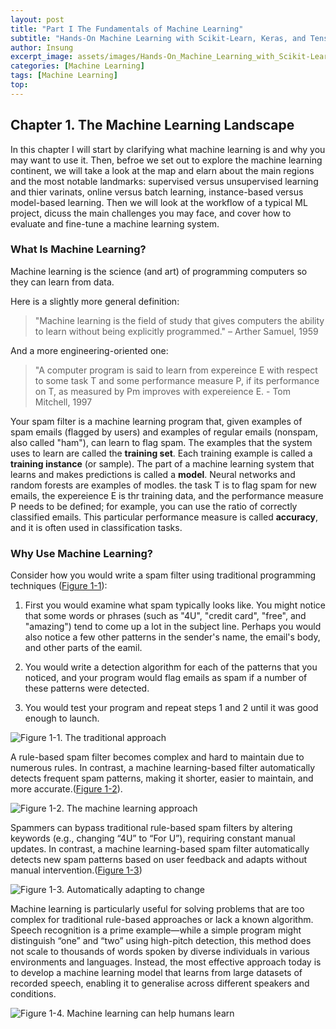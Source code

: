 ```yaml
---
layout: post
title: "Part I The Fundamentals of Machine Learning"
subtitle: "Hands-On Machine Learning with Scikit-Learn, Keras, and TensorFlow, 3rd Edition"
author: Insung
excerpt_image: assets/images/Hands-On_Machine_Learning_with_Scikit-Learn_Keras_and_Tensorflow_-_Aurelien_Geron.jpg
categories: [Machine Learning]
tags: [Machine Learning]
top:
---
```

## Chapter 1. The Machine Learning Landscape

In this chapter I will start by clarifying what machine learning is and why you may want to use it.
Then, befroe we set out to explore the machine learning continent, we will take a look at the map and elarn about the main regions and the most notable landmarks: supervised versus unsupervised learning and thier varinats, online versus batch learning, instance-based versus model-based learning. Then we will look at the workflow of a typical ML project, dicuss the main challenges you may face, and cover how to evaluate and fine-tune a machine learning system.

### What Is Machine Learning?

Machine learning is the science (and art) of programming computers so they can learn from data.

Here is a slightly more general definition:

> "Machine learning is the field of study that gives computers the ability to learn without being explicitly programmed." – Arther Samuel, 1959

And a more engineering-oriented one:

> "A computer program is said to learn from expereince E with respect to some task T and some performance measure P, if its performance on T, as measured by Pm improves with expereience E. - Tom Mitchell, 1997

Your spam filter is a machine learning program that, given examples of spam emails (flagged by users) and examples of regular emails (nonspam, also called "ham"), can learn to flag spam. The examples that the system uses to learn are called the **training set**. Each training example is called a **training instance** (or sample). The part of a machine learning system that learns and makes predictions is called a **model**. Neural networks and random forests are examples of modles. the task T is to flag spam for new emails, the expereience E is thr training data, and the performance measure P needs to be defined; for example, you can use the ratio of correctly classified emails. This particular performance measure is called **accuracy**, and it is often used in classification tasks.

### Why Use Machine Learning?

Consider how you would write a spam filter using traditional programming techniques ([Figure 1-1](https://github.com/user-attachments/assets/8db81747-2d78-436d-8342-72db5423e4ff)):

1. First you would examine what spam typically looks like. You might notice that some words or phrases (such as "4U", "credit card", "free", and "amazing") tend to come up a lot in the subject line. Perhaps you would also notice a few other patterns in the sender's name, the email's body, and other parts of the eamil.

2. You would write a detection algorithm for each of the patterns that you noticed, and your program would flag emails as spam if a number of these patterns were detected.

3. You would test your program and repeat steps 1 and 2 until it was good enough to launch.

![Figure 1-1. The traditional approach](https://github.com/user-attachments/assets/8db81747-2d78-436d-8342-72db5423e4ff)

A rule-based spam filter becomes complex and hard to maintain due to numerous rules. In contrast, a machine learning-based filter automatically detects frequent spam patterns, making it shorter, easier to maintain, and more accurate.([Figure 1-2](https://github.com/user-attachments/assets/9b846ffc-d0a7-4a29-bf3c-41bafd5dec4f)).

![Figure 1-2. The machine learning approach](https://github.com/user-attachments/assets/9b846ffc-d0a7-4a29-bf3c-41bafd5dec4f)

Spammers can bypass traditional rule-based spam filters by altering keywords (e.g., changing “4U” to “For U”), requiring constant manual updates. In contrast, a machine learning-based spam filter automatically detects new spam patterns based on user feedback and adapts without manual intervention.([Figure 1-3](https://github.com/user-attachments/assets/b62c2d06-77ff-458b-9ace-b102c8abeabd))

![Figure 1-3. Automatically adapting to change](https://github.com/user-attachments/assets/b62c2d06-77ff-458b-9ace-b102c8abeabd)

Machine learning is particularly useful for solving problems that are too complex for traditional rule-based approaches or lack a known algorithm. Speech recognition is a prime example—while a simple program might distinguish “one” and “two” using high-pitch detection, this method does not scale to thousands of words spoken by diverse individuals in various environments and languages. Instead, the most effective approach today is to develop a machine learning model that learns from large datasets of recorded speech, enabling it to generalise across different speakers and conditions.


![Figure 1-4. Machine learning can help humans learn](https://github.com/user-attachments/assets/7ff93963-9256-4482-acab-42f8d26f9440)
